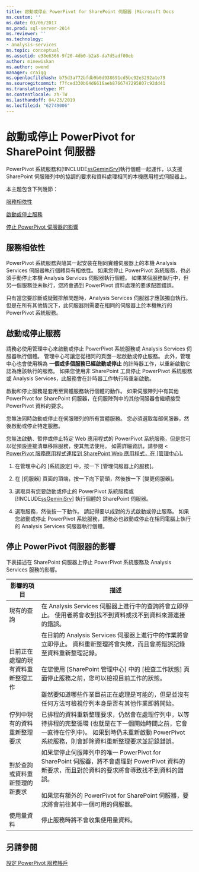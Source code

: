 ```yaml
---
title: 啟動或停止 PowerPivot for SharePoint 伺服器 |Microsoft Docs
ms.custom: ''
ms.date: 03/06/2017
ms.prod: sql-server-2014
ms.reviewer: ''
ms.technology:
- analysis-services
ms.topic: conceptual
ms.assetid: e38e6366-9f20-4db0-b2a8-da7d5adf00eb
author: minewiskan
ms.author: owend
manager: craigg
ms.openlocfilehash: b75d3a772bfdb9b0d938691cd5bc92e3292a1e79
ms.sourcegitcommit: f7fced330b64d6616aeb8766747295807c92dd41
ms.translationtype: MT
ms.contentlocale: zh-TW
ms.lasthandoff: 04/23/2019
ms.locfileid: "62749006"
---
```

# <a name="start-or-stop-a-powerpivot-for-sharepoint-server"></a>啟動或停止 PowerPivot for SharePoint 伺服器
  PowerPivot 系統服務和[!INCLUDE[ssGeminiSrv](../../includes/ssgeminisrv-md.md)]執行個體一起運作，以支援 SharePoint 伺服陣列中的協調的要求和資料處理相同的本機應用程式伺服器上。  
  
 本主題包含下列幾節：  
  
 [服務相依性](#dependencies)  
  
 [啟動或停止服務](#startstop)  
  
 [停止 PowerPivot 伺服器的影響](#effects)  
  
##  <a name="dependencies"></a> 服務相依性  
 PowerPivot 系統服務與隨其一起安裝在相同實體伺服器上的本機 Analysis Services 伺服器執行個體具有相依性。 如果您停止 PowerPivot 系統服務，也必須手動停止本機 Analysis Services 伺服器執行個體。 如果某個服務執行中，但另一個服務並未執行，您將會遇到 PowerPivot 資料處理的要求配置錯誤。  
  
 只有當您要診斷或疑難排解問題時，Analysis Services 伺服器才應該獨自執行。 但是在所有其他情況下，此伺服器則需要在相同的伺服器上於本機執行的 PowerPivot 系統服務。  
  
##  <a name="startstop"></a> 啟動或停止服務  
 請務必使用管理中心來啟動或停止 PowerPivot 系統服務或 Analysis Services 伺服器執行個體。 管理中心可讓您從相同的頁面一起啟動或停止服務。 此外，管理中心也會使用稱為 **一個或多個服務已經啟動或停止** 的計時器工作，以重新啟動它認為應該執行的服務。 如果您使用非 SharePoint 工具停止 PowerPivot 系統服務或 Analysis Services，此服務會在計時器工作執行時重新啟動。  
  
 啟動和停止服務是套用至實體服務執行個體的動作。 如果伺服陣列中有其他 PowerPivot for SharePoint 伺服器，在伺服陣列中的其他伺服器會繼續接受 PowerPivot 資料的要求。  
  
 您無法同時啟動或停止在伺服陣列的所有實體服務。 您必須選取每部伺服器，然後啟動或停止特定服務。  
  
 您無法啟動、暫停或停止特定 Web 應用程式的 PowerPivot 系統服務，但是您可以從預設連接清單移除服務，使其無法使用。 如需詳細資訊，請參閱 < [PowerPivot 服務應用程式連接到 SharePoint Web 應用程式，在 [管理中心]](connect-power-pivot-service-app-to-sharepoint-web-app-in-ca.md)。  
  
1.  在管理中心的 [系統設定] 中，按一下 [管理伺服器上的服務]。  
  
2.  在 [伺服器] 頁面的頂端，按一下向下箭頭，然後按一下 [變更伺服器]。  
  
3.  選取具有您要啟動或停止的 PowerPivot 系統服務或 [!INCLUDE[ssGeminiSrv](../../includes/ssgeminisrv-md.md)] 執行個體的 SharePoint 伺服器。  
  
4.  選取服務，然後按一下動作。 請記得要以成對的方式啟動或停止服務。 如果您啟動或停止 PowerPivot 系統服務，請務必也啟動或停止在相同電腦上執行的 Analysis Services 伺服器執行個體。  
  
##  <a name="effects"></a> 停止 PowerPivot 伺服器的影響  
 下表描述在 SharePoint 伺服器上停止 PowerPivot 系統服務及 Analysis Services 服務的影響。  
  
|影響的項目|描述|  
|---------------|-----------------|  
|現有的查詢|在 Analysis Services 伺服器上進行中的查詢將會立即停止。 使用者將會收到找不到資料或找不到資料來源連接的錯誤。|  
|目前正在處理的現有資料重新整理工作|在目前的 Analysis Services 伺服器上進行中的作業將會立即停止。 資料重新整理將會失敗，而且會將錯誤記錄至資料重新整理記錄。<br /><br /> 在您使用 [SharePoint 管理中心] 中的 [檢查工作狀態] 頁面停止服務之前，您可以檢視目前工作的狀態。<br /><br /> 雖然要知道哪些作業目前正在處理是可能的，但是並沒有任何方法可檢視佇列本身是否有其他作業即將開始。|  
|佇列中現有的資料重新整理要求|已排程的資料重新整理要求，仍然會在處理佇列中，以等待排程的完整循環 (也就是在下一個開始時間之前，它會一直待在佇列中)。 如果到時仍未重新啟動 PowerPivot 系統服務，則會卸除資料重新整理要求並記錄錯誤。|  
|對於查詢或資料重新整理的新要求|如果您停止伺服陣列中的唯一 PowerPivot for SharePoint 伺服器，將不會處理對 PowerPivot 資料的新要求，而且對於資料的要求將會導致找不到資料的錯誤。<br /><br /> 如果您有額外的 PowerPivot for SharePoint 伺服器，要求將會前往其中一個可用的伺服器。|  
|使用量資料|停止服務時將不會收集使用量資料。|  
  
## <a name="see-also"></a>另請參閱  
 [設定 PowerPivot 服務帳戶](configure-power-pivot-service-accounts.md)  
  
  
